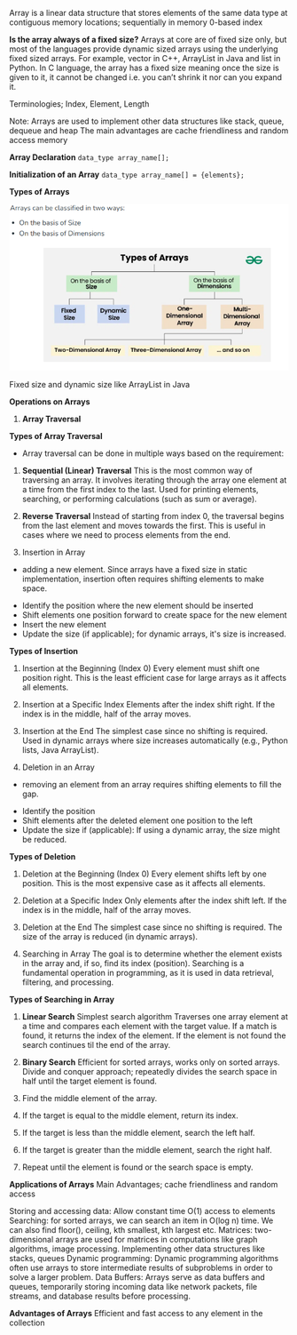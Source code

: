 Array is a linear data structure that stores elements of the same data type at contiguous memory locations; sequentially in memory
0-based index

**Is the array always of a fixed size?**
Arrays at core are of fixed size only, but most of the languages provide dynamic sized arrays using the underlying fixed sized arrays. 
For example, vector in C++, ArrayList in Java and list in Python. In C language, the array has a fixed size meaning once the size is given to it, it cannot be changed i.e. you can’t shrink it nor can you expand it.

Terminologies; Index, Element, Length

Note:
Arrays are used to implement other data structures like stack, queue, dequeue and heap
The main advantages are cache friendliness and random access memory

**Array Declaration**
`data_type array_name[];`

**Initialization of an Array**
`data_type array_name[] = {elements};`

**Types of Arrays**

![img.png](img.png)

Fixed size and dynamic size like ArrayList in Java

**Operations on Arrays**
1. **Array Traversal**

**Types of Array Traversal**
- Array traversal can be done in multiple ways based on the requirement:

1. **Sequential (Linear) Traversal**
This is the most common way of traversing an array.
It involves iterating through the array one element at a time from the first index to the last.
Used for printing elements, searching, or performing calculations (such as sum or average).

2. **Reverse Traversal**
Instead of starting from index 0, the traversal begins from the last element and moves towards the first.
This is useful in cases where we need to process elements from the end.

2. Insertion in Array
- adding a new element. Since arrays have a fixed size in static implementation, insertion often requires shifting elements to make space.

* Identify the position where the new element should be inserted
* Shift elements one position forward to create space for the new element
* Insert the new element
* Update the size (if applicable); for dynamic arrays, it's size is increased.

**Types of Insertion**

1. Insertion at the Beginning (Index 0)
Every element must shift one position right.
This is the least efficient case for large arrays as it affects all elements.

2. Insertion at a Specific Index
Elements after the index shift right.
If the index is in the middle, half of the array moves.

3. Insertion at the End
The simplest case since no shifting is required.
Used in dynamic arrays where size increases automatically (e.g., Python lists, Java ArrayList).

3. Deletion in an Array
- removing an element from an array requires shifting elements to fill the gap.

* Identify the position
* Shift elements after the deleted element one position to the left
* Update the size if (applicable): If using a dynamic array, the size might be reduced.

**Types of Deletion**

1. Deletion at the Beginning (Index 0)
Every element shifts left by one position.
This is the most expensive case as it affects all elements.

2. Deletion at a Specific Index
Only elements after the index shift left.
If the index is in the middle, half of the array moves.

3. Deletion at the End
The simplest case since no shifting is required.
The size of the array is reduced (in dynamic arrays).

4. Searching in Array
The goal is to determine whether the element exists in the array and, if so, find its index (position).
Searching is a fundamental operation in programming, as it is used in data retrieval, filtering, and processing.

**Types of Searching in Array**
1. **Linear Search**
Simplest search algorithm
Traverses one array element at a time and compares each element with the target value.
If a match is found, it returns the index of the element.
If the element is not found the search continues til the end of the array.

2. **Binary Search**
Efficient for sorted arrays, works only on sorted arrays.
Divide and conquer approach; repeatedly divides the search space in half until the target element is found.

1. Find the middle element of the array.
2. If the target is equal to the middle element, return its index.
3. If the target is less than the middle element, search the left half.
4. If the target is greater than the middle element, search the right half.
5. Repeat until the element is found or the search space is empty.

**Applications of Arrays**
Main Advantages; cache friendliness and random access

Storing and accessing data: Allow constant time O(1) access to elements
Searching: for sorted arrays, we can search an item in O(log n) time. We can also find floor(), ceiling, kth smallest, kth largest etc.
Matrices: two-dimensional arrays are used for matrices in computations like graph algorithms, image processing.
Implementing other data structures like stacks, queues
Dynamic programming: Dynamic programming algorithms often use arrays to store intermediate results of subproblems in order to solve a larger problem.
Data Buffers: Arrays serve as data buffers and queues, temporarily storing incoming data like network packets, file streams, and database results before processing.

**Advantages of Arrays**
Efficient and fast access to any element in the collection
